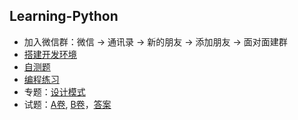 ## Learning-Python
- 加入微信群：微信 -> 通讯录 -> 新的朋友 -> 添加朋友 -> 面对面建群
- [搭建开发环境](https://github.com/wu-wenxiang/Training-Python-Public/blob/master/doc/Python-Dev-Env.md)
- [自测题](http://blog.wuwenxiang.net/Python-Questions)
- [编程练习](https://github.com/wu-wenxiang/Training-Python-Public/blob/master/doc/python-exec-public.txt)
- 专题：[设计模式](http://blog.wuwenxiang.net/Design-Pattern)
- 试题：[A卷](https://github.com/wu-wenxiang/Training-Python/blob/master/Case/DongFangRuiTong/Python-25-A.docx), [B卷](https://github.com/wu-wenxiang/Training-Python/blob/master/Case/DongFangRuiTong/Python-25-B.docx)，[答案](https://github.com/wu-wenxiang/Training-Python/blob/master/Case/DongFangRuiTong/Python%E8%AF%95%E9%A2%98%E7%AD%94%E6%A1%88.txt)
